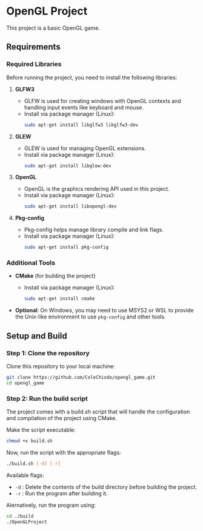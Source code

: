 # OpenGL Project

This project is a basic OpenGL game.

## Requirements

### Required Libraries

Before running the project, you need to install the following libraries:

1. **GLFW3**
   - GLFW is used for creating windows with OpenGL contexts and handling input events like keyboard and mouse.
   - Install via package manager (Linux):
     ```bash
     sudo apt-get install libglfw3 libglfw3-dev
     ```

2. **GLEW**
   - GLEW is used for managing OpenGL extensions.
   - Install via package manager (Linux):
     ```bash
     sudo apt-get install libglew-dev
     ```

3. **OpenGL**
   - OpenGL is the graphics rendering API used in this project.
   - Install via package manager (Linux):
     ```bash
     sudo apt-get install libopengl-dev
     ```

4. **Pkg-config**
   - Pkg-config helps manage library compile and link flags.
   - Install via package manager (Linux):
     ```bash
     sudo apt-get install pkg-config
     ```

### Additional Tools

- **CMake** (for building the project)
   - Install via package manager (Linux):
     ```bash
     sudo apt-get install cmake
     ```

- **Optional**: On Windows, you may need to use MSYS2 or WSL to provide the Unix-like environment to use `pkg-config` and other tools. 

## Setup and Build

### Step 1: Clone the repository

Clone this repository to your local machine:

```bash
git clone https://github.com/ColeChiodo/opengl_game.git
cd opengl_game
```

### Step 2: Run the build script

The project comes with a build.sh script that will handle the configuration and compilation of the project using CMake.

Make the script executable:

```bash
chmod +x build.sh
```

Now, run the script with the appropriate flags:

```bash
./build.sh [-d] [-r]
```

Available flags:

- `-d` : Delete the contents of the build directory before building the project.
- `-r` : Run the program after building it.

Alernatively, run the program using:
```bash
cd ./build
./OpenGLProject
```
